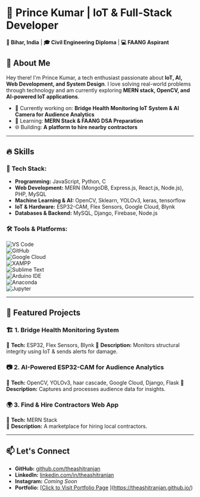 # 🚀 Prince Kumar | IoT & Full-Stack Developer  

**📍 Bihar, India** | **🎓 Civil Engineering Diploma** | **💻 FAANG Aspirant**  

## 👋 About Me  
Hey there! I'm Prince Kumar, a tech enthusiast passionate about **IoT, AI, Web Development, and System Design**. I love solving real-world problems through technology and am currently exploring **MERN stack, OpenCV, and AI-powered IoT applications**.  

- 🔭 Currently working on: **Bridge Health Monitoring IoT System & AI Camera for Audience Analytics**  
- 📖 Learning: **MERN Stack & FAANG DSA Preparation**  
- 🌐 Building: **A platform to hire nearby contractors**  

---

## 🔥 Skills  
### 🎯 **Tech Stack:**  
- **Programming:** JavaScript, Python, C  
- **Web Development:** MERN (MongoDB, Express.js, React.js, Node.js), PHP, MySQL 
- **Machine Learning & AI:** OpenCV, Sklearn, YOLOv3, keras, tensorflow 
- **IoT & Hardware:** ESP32-CAM, Flex Sensors, Google Cloud, Blynk  
- **Databases & Backend:** MySQL, Django, Firebase, Node.js  

### 🛠 **Tools & Platforms:**  
![VS Code](https://img.shields.io/badge/VS%20Code-007ACC?style=flat&logo=visualstudiocode&logoColor=white)  
![GitHub](https://img.shields.io/badge/GitHub-181717?style=flat&logo=github&logoColor=white)  
![Google Cloud](https://img.shields.io/badge/Google%20Cloud-4285F4?style=flat&logo=googlecloud&logoColor=white)  
![XAMPP](https://img.shields.io/badge/XAMPP-FB7A24?style=flat&logo=xampp&logoColor=white)  
![Sublime Text](https://img.shields.io/badge/Sublime%20Text-FF9800?style=flat&logo=sublime-text&logoColor=white)  
![Arduino IDE](https://img.shields.io/badge/Arduino-00979D?style=flat&logo=arduino&logoColor=white)  
![Anaconda](https://img.shields.io/badge/Anaconda-44A833?style=flat&logo=anaconda&logoColor=white)  
![Jupyter](https://img.shields.io/badge/Jupyter-F37626?style=flat&logo=jupyter&logoColor=white)  


---

## 📌 Featured Projects  
### 🏗 **1. Bridge Health Monitoring System**  
🔹 **Tech:** ESP32, Flex Sensors, Blynk
🔹 **Description:** Monitors structural integrity using IoT & sends alerts for damage.  

### 📷 **2. AI-Powered ESP32-CAM for Audience Analytics**  
🔹 **Tech:** OpenCV, YOLOv3, haar cascade, Google Cloud, Django, Flask 
🔹 **Description:** Captures and processes audience data for insights.  

### 🌍 **3. Find & Hire Contractors Web App**  
🔹 **Tech:** MERN Stack  
🔹 **Description:** A marketplace for hiring local contractors.  

---

## 📫 Let's Connect  
- **GitHub:** [github.com/theashitranjan](https://github.com/theashitranjan)  
- **LinkedIn:** [linkedin.com/in/theashitranjan](https://linkedin.com/in/theashitranjan)  
- **Instagram:** _Coming Soon_  
- **Portfolio:** [[Click to Visit Portfolio Page](https://github.com/theashitranjan) ](https://theashitranjan.github.io/)  
